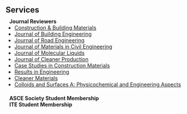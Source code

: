 <h1 id="services"></h1>

<h2 style="margin: 60px 0px 10px;">Services</h2>

<h4 style="margin:0 10px 0;">Journal Reviewers</h4>

<ul style="margin:0 0 20px;">
  <li><a href="https://www.sciencedirect.com/journal/construction-and-building-materials"><autocolor>Construction & Building Materials</autocolor></a></li>
  <li><a href="https://www.sciencedirect.com/journal/journal-of-building-engineering"><autocolor>Journal of Building Engineering</autocolor></a></li>
  <li><a href="https://www.sciencedirect.com/journal/journal-of-building-engineering"><autocolor>Journal of Road Engineering</autocolor></a></li>
  <li><a href="https://ascelibrary.org/journal/jmcee7"><autocolor>Journal of Materials in Civil Engineering</autocolor></a></li>
  <li><a href="https://www.sciencedirect.com/journal/journal-of-molecular-liquids"><autocolor>Journal of Molecular Liquids</autocolor></a></li>
  <li><a href="https://www.sciencedirect.com/journal/journal-of-cleaner-production"><autocolor>Journal of Cleaner Production</autocolor></a></li>
  <li><a href="https://www.sciencedirect.com/journal/case-studies-in-construction-materials"><autocolor>Case Studies in Construction Materials</autocolor></a></li>
  <li><a href="https://www.sciencedirect.com/journal/results-in-engineering"><autocolor>Results in Engineering</autocolor></a></li>
  <li><a href="https://www.sciencedirect.com/journal/cleaner-materials"><autocolor>Cleaner Materials</autocolor></a></li>
  <li><a href="https://www.sciencedirect.com/journal/colloids-and-surfaces-a-physicochemical-and-engineering-aspects"><autocolor>Colloids and Surfaces A: Physicochemical and Engineering Aspects</autocolor></a></li>
</ul>

<h4 style="margin:0 10px 0;">ASCE Society Student Membership</h4>
<h4 style="margin:0 10px 0;">ITE Student Membership</h4>
